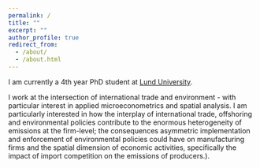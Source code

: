 ```yaml
---
permalink: /
title: ""
excerpt: ""
author_profile: true
redirect_from: 
  - /about/
  - /about.html
---
```


I am currently a 4th year PhD student at [Lund University](https://www.nek.lu.se/en).

I work at the intersection of international trade and environment - with particular interest in applied microeconometrics and spatial analysis. I am particularly interested in how the interplay of international trade, offshoring and environmental policies contribute to the enormous heterogeneity of emissions at the firm-level; the consequences asymmetric implementation and enforcement of environmental policies could have on manufacturing firms and the spatial dimension of economic activities, specifically the impact of import competition on the emissions of producers.).


